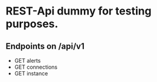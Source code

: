 # REST-Api dummy for testing purposes.

## Endpoints on /api/v1
 - GET alerts
 - GET connections
 - GET instance
